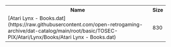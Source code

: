 <table>
<tr><th>Name</th><th>Size</th></tr>
<tr><td>
[Atari Lynx - Books.dat](https://raw.githubusercontent.com/open-retrogaming-archive/dat-catalog/main/root/basic/TOSEC-PIX/Atari/Lynx/Books/Atari Lynx - Books.dat)
</td><td>830</td></tr>
</table>
